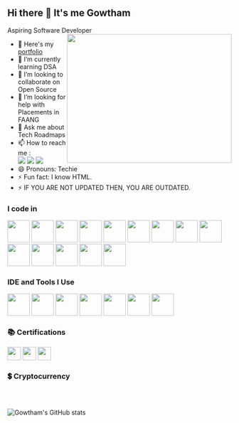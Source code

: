 ## Hi there 👋 It's me Gowtham

Aspiring Software Developer
<img align="right" width="370" height="290" src="https://i.pinimg.com/originals/47/f0/34/47f0342cec72b800463bf003eac1257e.gif">
- 🔭 Here's my [portfolio](https://gowthamraja-git.github.io/portwebsite/)                                                 
- 🌱 I’m currently learning DSA
- 👯 I’m looking to collaborate on Open Source
- 🤔 I’m looking for help with Placements in FAANG
- 💬 Ask me about Tech Roadmaps
- 📫 How to reach me :
<br /> [<img src="https://img.shields.io/badge/Instagram-E4405F?style=for-the-badge&logo=instagram&logoColor=white" />](https://www.instagram.com/gowtham__raja__/) [<img src="https://img.shields.io/badge/LinkedIn-0077B5?style=for-the-badge&logo=linkedin&logoColor=white" />](https://www.linkedin.com/in/gowtham-raja-21a56624a/) [<img src="https://img.shields.io/badge/website-000000?style=for-the-badge&logo=About.me&logoColor=white" />](https://gowthamraja-git.github.io/shellport/)
- 😄 Pronouns: Techie
- ⚡ Fun fact: I know HTML.
- ⚡ IF YOU ARE NOT UPDATED THEN, YOU ARE OUTDATED.

### I code in
<img height="50" width="50" src="https://img.icons8.com/color/48/000000/python.png" /> <img height="50" width="50" src="https://img.icons8.com/color/48/000000/c-programming.png" /> <img height="50" width="50" src="https://img.icons8.com/color/48/000000/c-plus-plus-logo.png" /> <img height="50" width="50" src="https://img.icons8.com/color/48/000000/java-coffee-cup-logo.png" /> <img height="50" width="50" src="https://img.icons8.com/color/48/000000/html-5.png" /> <img height="50" width="50" src="https://img.icons8.com/color/48/000000/css3.png" /> <img height="50" width="50" src="https://img.icons8.com/color/48/000000/bootstrap.png" />
<img height="50" width="50" src="https://img.icons8.com/color/48/000000/javascript.png"/> <img height="50" width="50" src="https://img.icons8.com/color/48/000000/react-native.png"/> <img height="50" width="50" src="https://img.icons8.com/color/48/000000/google-firebase-console.png"/> <img height="50" width="50" src="https://img.icons8.com/color/48/000000/mysql-logo.png"/> <img height="50" width="50" src="https://img.icons8.com/color/48/000000/mongodb.png"/> <img height="50" width="50" src="https://img.icons8.com/color/48/000000/nodejs.png"/> <img height="50" width="50" src="https://img.icons8.com/color/48/000000/spring-logo.png"/>

### IDE and Tools I Use
<img height="50" width="50" src="https://img.icons8.com/color/48/000000/visual-studio-code-2019.png"/> <img height="50" width="50" src="https://img.shields.io/badge/VIM-%2311AB00.svg?&style=for-the-badge&logo=vim&logoColor=white"/> <img height="50" width="50" src="https://img.icons8.com/color/50/000000/git.png"/> <img height="50" width="50" src="https://img.icons8.com/dusk/64/000000/anaconda.png"/> <img height="50" src="https://img.icons8.com/officel/480/null/java-eclipse.png"/> <img height="50" src="https://img.shields.io/badge/Atom-66595C?style=for-the-badge&logo=Atom&logoColor=white" /> <img height="50" width="50" src="https://img.icons8.com/color/48/000000/pycharm.png"/>


### 📚 Certifications
<img height="30" src="https://img.shields.io/badge/Codecademy-FFF0E5?style=for-the-badge&logo=codecademy&logoColor=303347"/> <img height="30" src="https://img.shields.io/badge/freecodecamp-27273D?style=for-the-badge&logo=freecodecamp&logoColor=white"/>  <img height="30" src="https://img.shields.io/badge/Udemy-EC5252?style=for-the-badge&logo=Udemy&logoColor=white"/> 



### 💲 Cryptocurrency
<img height="30" scr="https://img.shields.io/badge/Bitcoin-000000?style=for-the-badge&logo=bitcoin&logoColor=white"/>
<img height="30" scr="https://img.shields.io/badge/Binance-FCD535?style=for-the-badge&logo=binance&logoColor=white"/>
<img height="30" scr="https://img.shields.io/badge/dogecoin-C2A633?style=for-the-badge&logo=dogecoin&logoColor=white"/>

![Gowtham's GitHub stats](https://github-readme-stats.vercel.app/api?username=GowthamRaja-git&theme=dark&show_icons=true&&hide=issues,contribs)

